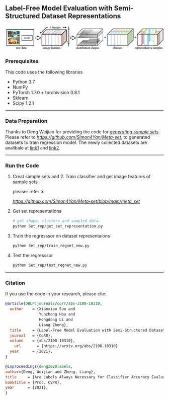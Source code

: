 ## Label-Free Model Evaluation with Semi-Structured Dataset Representations

![fig1](https://github.com/sxzrt/Semi-Structured-Dataset-Representations/blob/main/imgs/fig-sys.jpg)  


### Prerequisites
This code uses the following libraries

- Python 3.7
- NumPy
- PyTorch 1.7.0 + torchivision 0.8.1
- Sklearn
- Scipy 1.2.1
*****

### Data Preparation
Thanks to Deng Weijian for providing the code for *[generating sample sets](https://github.com/Simon4Yan/Meta-set)*. Please refer to *https://github.com/Simon4Yan/Meta-set*, to generated datasets to train regression model. The newly collected datasets are avalibale at [link1](https://drive.google.com/file/d/1w6Df16ZbKKstHEhKjz8Ao4jf3vg-02aF/view?usp=sharing) and [link2](https://drive.google.com/file/d/18QlKo14uF_lMGeHW8C9X44luazE3GSIH/view?usp=sharing).

*****


### Run the Code

 1. Creat sample sets and 2. Train classifier and get image features of sample sets
     
     pleaser refer to
     
    *https://github.com/Simon4Yan/Meta-set/blob/main/meta_set*

 3. Get set representations
    ```bash
    # get shape, clusters and sampled data.  
    python Set_rep/get_set_representation.py
    ```

 4. Train the regresssor on dataset representaions
    ```bash 
    python Set_rep/train_regnet_new.py
    ```
    
 5. Test the regresssor 
    ```bash
    python Set_rep/test_regnet_new.py
    ```
    
****
### Citation
If you use the code in your research, please cite:

```bibtex
@article{DBLP:journals/corr/abs-2108-10310,
  author    = {Xiaoxiao Sun and
               Yunzhong Hou and
               Hongdong Li and
               Liang Zheng},
  title     = {Label-Free Model Evaluation with Semi-Structured Dataset Representations },
  journal   = {CoRR},
  volume    = {abs/2108.10310},
    url       = {https://arxiv.org/abs/2108.10310}
  year      = {2021},
}
```

```bibtex
@inproceedings{deng2020labels,
author={Deng, Weijian and Zheng, Liang},
title     = {Are Labels Always Necessary for Classifier Accuracy Evaluation?},
booktitle = {Proc. CVPR},
year      = {2021},
}
```





